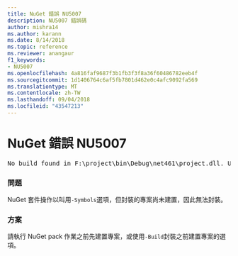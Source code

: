 ```yaml
---
title: NuGet 錯誤 NU5007
description: NU5007 錯誤碼
author: mishra14
ms.author: karann
ms.date: 8/14/2018
ms.topic: reference
ms.reviewer: anangaur
f1_keywords:
- NU5007
ms.openlocfilehash: 4a816faf9687f3b1fb3f3f8a36f60486782eeb4f
ms.sourcegitcommit: 1d1406764c6af5fb7801d462e0c4afc9092fa569
ms.translationtype: MT
ms.contentlocale: zh-TW
ms.lasthandoff: 09/04/2018
ms.locfileid: "43547213"
---
```

# <a name="nuget-error-nu5007"></a>NuGet 錯誤 NU5007
<pre>No build found in F:\project\bin\Debug\net461\project.dll. Use the -Build option or build the project.</pre>

### <a name="issue"></a>問題

NuGet 套件操作以叫用`-Symbols`選項，但封裝的專案尚未建置，因此無法封裝。


### <a name="solution"></a>方案

請執行 NuGet pack 作業之前先建置專案，或使用`-Build`封裝之前建置專案的選項。

